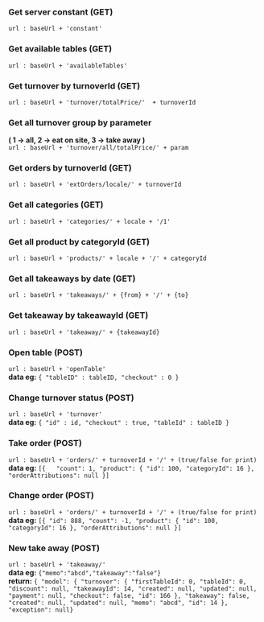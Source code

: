 ### Get server constant (GET)
`url : baseUrl + 'constant'`

### Get available tables  (GET)
`url : baseUrl + 'availableTables'`


### Get turnover by turnoverId (GET)
`url : baseUrl + 'turnover/totalPrice/'  + turnoverId`

### Get all turnover group by parameter
**( 1 -> all, 2 -> eat on site, 3 -> take away )**  
`url : baseUrl + 'turnover/all/totalPrice/' + param`

### Get orders by turnoverId (GET)
`url : baseUrl + 'extOrders/locale/' + turnoverId`

### Get all categories (GET)
`url : baseUrl + 'categories/' + locale + '/1'`

### Get all product by categoryId (GET)
`url : baseUrl + 'products/' + locale + '/' + categoryId`


### Get all takeaways by date (GET)
`url : baseUrl + 'takeaways/' + {from} + '/' + {to}`

### Get takeaway by takeawayId (GET)
`url : baseUrl + 'takeaway/' + {takeawayId}`


### Open table (POST)
`url : baseUrl + 'openTable'`  
**data eg:** `{ "tableID" : tableID, "checkout" : 0 }`

### Change turnover status (POST)
`url : baseUrl + 'turnover'`  
**data eg:** `{ "id" : id, "checkout" : true, "tableId" : tableID }`


### Take order (POST)
`url : baseUrl + 'orders/' + turnoverId + '/' + (true/false for print)`  
**data eg:**
`[{  
	"count": 1,
	"product": {
		"id": 100,
		"categoryId": 16
	},
	"orderAttributions": null
}]`

### Change order (POST)
`url : baseUrl + 'orders/' + turnoverId + '/' + (true/false for print)`
**data eg:**
`[{
    "id": 888,
	"count": -1,
	"product": {
		"id": 100,
		"categoryId": 16
	},
	"orderAttributions": null
}]`

### New take away (POST)
`url : baseUrl + 'takeaway/'`  
**data eg:** `{"memo":"abcd","takeaway":"false"}`  
**return:** `{ "model": {
        "turnover": {
            "firstTableId": 0,
            "tableId": 0,
            "discount": null,
            "takeawayId": 14,
            "created": null,
            "updated": null,
            "payment": null,
            "checkout": false,
            "id": 166
        },
        "takeaway": false,
        "created": null,
        "updated": null,
        "memo": "abcd",
        "id": 14
    },
    "exception": null}`
